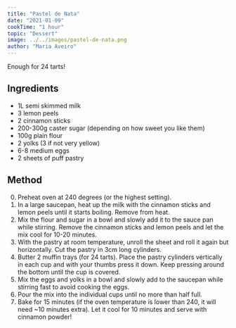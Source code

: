 ```yaml
---
title: "Pastel de Nata"
date: "2021-01-09"
cookTime: "1 hour"
topic: "Dessert"
image: ../../images/pastel-de-nata.png
author: "Maria Aveiro"
---
```


Enough for 24 tarts!

## Ingredients

- 1L semi skimmed milk
- 3 lemon peels
- 2 cinnamon sticks
- 200-300g caster sugar (depending on how sweet you like them)
- 100g plain flour
- 2 yolks (3 if not very yellow)
- 6-8 medium eggs
- 2 sheets of puff pastry


## Method

0. Preheat oven at 240 degrees (or the highest setting).
1. In a large saucepan, heat up the milk with the cinnamon sticks and lemon peels until it starts boiling. Remove from heat.
2. Mix the flour and sugar in a bowl and slowly add it to the sauce pan while stirring. Remove the cinnamon sticks and lemon peels and let the mix cool for 10-20 minutes.
3. With the pastry at room temperature, unroll the sheet and roll it again but horizontally. Cut the pastry in 3cm long cylinders.
4. Butter 2 muffin trays (for 24 tarts). Place the pastry cylinders vertically in each cup and with your thumbs press it down. Keep pressing around the bottom until the cup is covered.
5. Mix the eggs and yolks in a bowl and slowly add to the saucepan while stirring fast to avoid cooking the eggs.
6. Pour the mix into the individual cups until no more than half full.
7. Bake for 15 minutes (if the oven temperature is lower than 240, it will need ~10 minutes extra). Let it cool for 10 minutes and serve with cinnamon powder!
